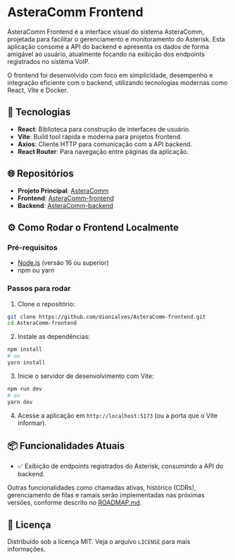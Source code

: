 # AsteraComm Frontend

AsteraComm Frontend é a interface visual do sistema AsteraComm, projetada para facilitar o gerenciamento e monitoramento do Asterisk. Esta aplicação consome a API do backend e apresenta os dados de forma amigável ao usuário, atualmente focando na exibição dos endpoints registrados no sistema VoIP.

O frontend foi desenvolvido com foco em simplicidade, desempenho e integração eficiente com o backend, utilizando tecnologias modernas como React, Vite e Docker.

## 🚀 Tecnologias

- **React**: Biblioteca para construção de interfaces de usuário.
- **Vite**: Build tool rápida e moderna para projetos frontend.
- **Axios**: Cliente HTTP para comunicação com a API backend.
- **React Router**: Para navegação entre páginas da aplicação.

## 🌐 Repositórios

- **Projeto Principal**: [AsteraComm](https://github.com/dionialves/AsteraComm)
- **Frontend**: [AsteraComm-frontend](https://github.com/dionialves/AsteraComm-frontend)
- **Backend**: [AsteraComm-backend](https://github.com/dionialves/AsteraComm-backend)

## ⚙️ Como Rodar o Frontend Localmente

### Pré-requisitos

- [Node.js](https://nodejs.org/) (versão 16 ou superior)
- npm ou yarn

### Passos para rodar

1. Clone o repositório:

```bash
git clone https://github.com/dionialves/AsteraComm-frontend.git
cd AsteraComm-frontend
```

2. Instale as dependências:

```bash
npm install
# ou
yarn install
```

3. Inicie o servidor de desenvolvimento com Vite:

```bash
npm run dev
# ou
yarn dev
```

4. Acesse a aplicação em `http://localhost:5173` (ou a porta que o Vite informar).

## 📦 Funcionalidades Atuais

- ✅ Exibição de endpoints registrados do Asterisk, consumindo a API do backend.

Outras funcionalidades como chamadas ativas, histórico (CDRs), gerenciamento de filas e ramais serão implementadas nas próximas versões, conforme descrito no [ROADMAP.md](https://github.com/dionialves/AsteraComm/blob/main/ROADMAP.md).


## 📄 Licença

Distribuído sob a licença MIT. Veja o arquivo `LICENSE` para mais informações.
